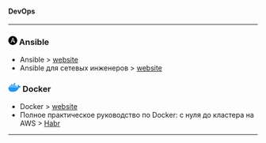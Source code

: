 #### DevOps
***

### ![Ansible](img/ansible_logo_.png) Ansible
+ Ansible > [website](https://www.ansible.com/)
+ Ansible для сетевых инженеров > [website](https://ansible-for-network-engineers.readthedocs.io/ru/latest)


### ![Docker](img/docker_logo_.png) Docker
+ Docker > [website](https://www.docker.com/)
+ Полное практическое руководство по Docker: с нуля до кластера на AWS > [Habr](https://habr.com/ru/post/310460/)

***